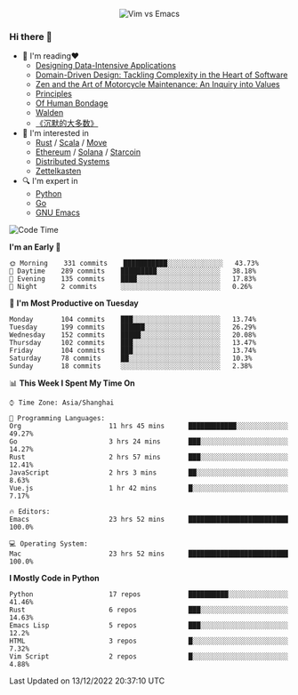 <p align="center">
    <img src="https://gist.githubusercontent.com/coldnight/e696baffb094e71c96cb302118878eae/raw/40ea5053a6f66cc65f90f437e4173497da225958/banner.gif" alt="Vim vs Emacs" />
</p>

### Hi there 👋

- 📖 I'm reading❤️
    + [Designing Data-Intensive Applications](https://www.oreilly.com/library/view/designing-data-intensive-applications/9781491903063/)
    + [Domain-Driven Design: Tackling Complexity in the Heart of Software](https://www.dddcommunity.org/book/evans_2003/)
    + [Zen and the Art of Motorcycle Maintenance: An Inquiry into Values](https://en.wikipedia.org/wiki/Zen_and_the_Art_of_Motorcycle_Maintenance)
    + [Principles](https://www.principles.com/)
    + [Of Human Bondage](https://en.wikipedia.org/wiki/Of_Human_Bondage)
    + [Walden](https://en.wikipedia.org/wiki/Walden)
    + [《沉默的大多数》](https://en.wikipedia.org/wiki/Silent_majority)
- 🌱 I'm interested in
    + [Rust](https://www.rust-lang.org/) / [Scala](https://www.scala-lang.org/) / [Move](https://github.com/move-language/move/)
    + [Ethereum](https://ethereum.org/en/) / [Solana](https://solana.com/) / [Starcoin](https://github.com/starcoinorg/starcoin)
	+ [Distributed Systems](https://www.linuxzen.com/notes/topics/20200320174417_%E5%88%86%E5%B8%83%E5%BC%8F/)
	+ [Zettelkasten](https://www.linuxzen.com/notes/notes/20220120080920-slip_box/)
- 🔍 I'm expert in
    + [Python](https://www.python.org/)
    + [Go](https://go.dev/)
    + [GNU Emacs](https://www.gnu.org/software/emacs/)

<!--START_SECTION:waka-->
![Code Time](http://img.shields.io/badge/Code%20Time-1%2C795%20hrs%2017%20mins-blue)

**I'm an Early 🐤** 

```text
🌞 Morning    331 commits    ███████████░░░░░░░░░░░░░░   43.73% 
🌆 Daytime    289 commits    █████████░░░░░░░░░░░░░░░░   38.18% 
🌃 Evening    135 commits    ████░░░░░░░░░░░░░░░░░░░░░   17.83% 
🌙 Night      2 commits      ░░░░░░░░░░░░░░░░░░░░░░░░░   0.26%

```
📅 **I'm Most Productive on Tuesday** 

```text
Monday       104 commits    ███░░░░░░░░░░░░░░░░░░░░░░   13.74% 
Tuesday      199 commits    ██████░░░░░░░░░░░░░░░░░░░   26.29% 
Wednesday    152 commits    █████░░░░░░░░░░░░░░░░░░░░   20.08% 
Thursday     102 commits    ███░░░░░░░░░░░░░░░░░░░░░░   13.47% 
Friday       104 commits    ███░░░░░░░░░░░░░░░░░░░░░░   13.74% 
Saturday     78 commits     ██░░░░░░░░░░░░░░░░░░░░░░░   10.3% 
Sunday       18 commits     ░░░░░░░░░░░░░░░░░░░░░░░░░   2.38%

```


📊 **This Week I Spent My Time On** 

```text
⌚︎ Time Zone: Asia/Shanghai

💬 Programming Languages: 
Org                      11 hrs 45 mins      ████████████░░░░░░░░░░░░░   49.27% 
Go                       3 hrs 24 mins       ███░░░░░░░░░░░░░░░░░░░░░░   14.27% 
Rust                     2 hrs 57 mins       ███░░░░░░░░░░░░░░░░░░░░░░   12.41% 
JavaScript               2 hrs 3 mins        ██░░░░░░░░░░░░░░░░░░░░░░░   8.63% 
Vue.js                   1 hr 42 mins        █░░░░░░░░░░░░░░░░░░░░░░░░   7.17%

🔥 Editors: 
Emacs                    23 hrs 52 mins      █████████████████████████   100.0%

💻 Operating System: 
Mac                      23 hrs 52 mins      █████████████████████████   100.0%

```

**I Mostly Code in Python** 

```text
Python                   17 repos            ██████████░░░░░░░░░░░░░░░   41.46% 
Rust                     6 repos             ███░░░░░░░░░░░░░░░░░░░░░░   14.63% 
Emacs Lisp               5 repos             ███░░░░░░░░░░░░░░░░░░░░░░   12.2% 
HTML                     3 repos             █░░░░░░░░░░░░░░░░░░░░░░░░   7.32% 
Vim Script               2 repos             █░░░░░░░░░░░░░░░░░░░░░░░░   4.88%

```



 Last Updated on 13/12/2022 20:37:10 UTC
<!--END_SECTION:waka-->

